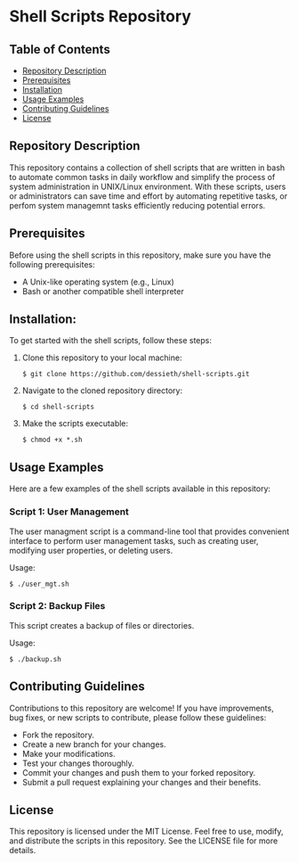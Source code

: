 # **Shell Scripts Repository**


## Table of Contents
- [Repository Description](#repository-description)
- [Prerequisites](#prerequisites)
- [Installation](#installation)
- [Usage Examples](#usage-examples)
- [Contributing Guidelines](#contributing-guidelines)
- [License](#license)

## Repository Description

This repository contains a collection of shell scripts that are written in bash to automate common tasks in daily workflow and simplify the process of system administration in UNIX/Linux environment. With these scripts, users or administrators can save time and effort by automating repetitive tasks, or perfom system managemnt tasks efficiently reducing potential errors.

## Prerequisites

Before using the shell scripts in this repository, make sure you have the following prerequisites:

- A Unix-like operating system (e.g., Linux)
- Bash or another compatible shell interpreter

## Installation:
To get started with the shell scripts, follow these steps:

1. Clone this repository to your local machine:

   ```shell
   $ git clone https://github.com/dessieth/shell-scripts.git
   ```

2. Navigate to the cloned repository directory:

    ```shell
    $ cd shell-scripts
    ```

3. Make the scripts executable:

    ```shell
    $ chmod +x *.sh
    ```
## Usage Examples

Here are a few examples of the shell scripts available in this repository:
  
### Script 1: User Management
The user managment script is a command-line tool that provides convenient interface to perform user management tasks, such as creating user, modifying user properties, or deleting users.

Usage:

```shell
$ ./user_mgt.sh
```

### Script 2: Backup Files
This script creates a backup of files or directories.

Usage:
```shell
$ ./backup.sh
```

## Contributing Guidelines

Contributions to this repository are welcome! If you have improvements, bug fixes, or new scripts to contribute, please follow these guidelines:

- Fork the repository.
- Create a new branch for your changes.
- Make your modifications.
- Test your changes thoroughly.
- Commit your changes and push them to your forked repository.
- Submit a pull request explaining your changes and their benefits.

## License
This repository is licensed under the MIT License. Feel free to use, modify, and distribute the scripts in this repository. See the LICENSE file for more details.
